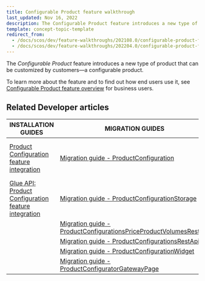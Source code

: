 ```yaml
---
title: Configurable Product feature walkthrough
last_updated: Nov 16, 2022
description: The Configurable Product feature introduces a new type of product that can be customized by customers — a configurable product
template: concept-topic-template
redirect_from:
  - /docs/scos/dev/feature-walkthroughs/202108.0/configurable-product-feature-walkthrough/configurable-product-feature-walkthrough.html
  - /docs/scos/dev/feature-walkthroughs/202204.0/configurable-product-feature-walkthrough/configurable-product-feature-walkthrough.html
---
```


The _Configurable Product_ feature introduces a new type of product that can be customized by customers—a configurable product.

To learn more about the feature and to find out how end users use it, see [Configurable Product feature overview](/docs/pbc/all/product-information-management/{{page.version}}/configurable-product-feature-overview/configurable-product-feature-overview.html) for business users.

## Related Developer articles

| INSTALLATION GUIDES                                                                                                                                                                | MIGRATION GUIDES                                                                                                                                                                 | DATA IMPORT                                                                                                                                                                                                                                   | REFERENCES                                                                                                                                                                                                  |
|------------------------------------------------------------------------------------------------------------------------------------------------------------------------------------|----------------------------------------------------------------------------------------------------------------------------------------------------------------------------------|-----------------------------------------------------------------------------------------------------------------------------------------------------------------------------------------------------------------------------------------------|-------------------------------------------------------------------------------------------------------------------------------------------------------------------------------------------------------------|
| [Product Configuration feature integration](/docs/scos/dev/feature-integration-guides/{{page.version}}/product-configuration-feature-integration.html)                             | [Migration guide - ProductConfiguration](/docs/scos/dev/module-migration-guides/migration-guide-productconfiguration.html)                                                       | [File details product_concrete_pre_configuration.csv](/docs/pbc/all/product-information-management/{{page.version}}/import-and-export-data/file-details-product-concrete-pre-configuration.csv.html) | [Configuration process flow of Configurable Product](/docs/pbc/all/product-information-management/{{page.version}}/configurable-product-feature-overview/configuration-process-flow-of-configurable-product.html) |
| [Glue API: Product Configuration feature integration](/docs/scos/dev/feature-integration-guides/{{page.version}}/glue-api/glue-api-product-configuration-feature-integration.html) | [Migration guide - ProductConfigurationStorage](/docs/scos/dev/module-migration-guides/migration-guide-productconfigurationstorage.html)                                         |                                                                                                                                                                                                                                               |                                                                                                                                                                                                             |
|                                                                                                                                                                                    | [Migration guide - ProductConfigurationsPriceProductVolumesRestApi](/docs/scos/dev/module-migration-guides/migration-guide-productconfigurationspriceproductvolumesrestapi.html) |                                                                                                                                                                                                                                               |                                                                                                                                                                                                             |
|                                                                                                                                                                                    | [Migration guide - ProductConfigurationsRestApi](/docs/scos/dev/module-migration-guides/migration-guide-productconfigurationsrestapi.html)                                       |                                                                                                                                                                                                                                               |                                                                                                                                                                                                             |
|                                                                                                                                                                                    | [Migration guide - ProductConfigurationWidget](/docs/scos/dev/module-migration-guides/migration-guide-productconfigurationsrestapi.html)                                         |                                                                                                                                                                                                                                               |                                                                                                                                                                                                             |
|                                                                                                                                                                                    | [Migration guide - ProductConfiguratorGatewayPage](/docs/scos/dev/module-migration-guides/migration-guide-productconfiguratorgatewaypage.html)                                   |                                                                                                                                                                                                                                               |                                                                                                                                                                                                             |
